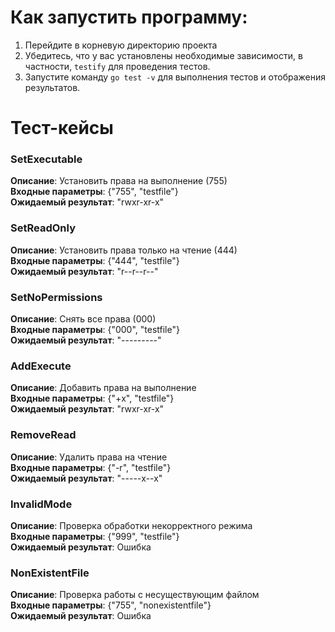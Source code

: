 # Как запустить программу:

1. Перейдите в корневую директорию проекта
2. Убедитесь, что у вас установлены необходимые зависимости, в частности, `testify` для проведения тестов.
3. Запустите команду `go test -v` для выполнения тестов и отображения результатов.

# Тест-кейсы

### SetExecutable
**Описание**: Установить права на выполнение (755)  
**Входные параметры**: {"755", "testfile"}  
**Ожидаемый результат**: "rwxr-xr-x"  

### SetReadOnly
**Описание**: Установить права только на чтение (444)  
**Входные параметры**: {"444", "testfile"}  
**Ожидаемый результат**: "r--r--r--"  

### SetNoPermissions
**Описание**: Снять все права (000)  
**Входные параметры**: {"000", "testfile"}  
**Ожидаемый результат**: "---------"  

### AddExecute
**Описание**: Добавить права на выполнение  
**Входные параметры**: {"+x", "testfile"}  
**Ожидаемый результат**: "rwxr-xr-x"  

### RemoveRead
**Описание**: Удалить права на чтение  
**Входные параметры**: {"-r", "testfile"}  
**Ожидаемый результат**: "-----x--x"  

### InvalidMode
**Описание**: Проверка обработки некорректного режима  
**Входные параметры**: {"999", "testfile"}  
**Ожидаемый результат**: Ошибка  

### NonExistentFile
**Описание**: Проверка работы с несуществующим файлом  
**Входные параметры**: {"755", "nonexistentfile"}  
**Ожидаемый результат**: Ошибка  
